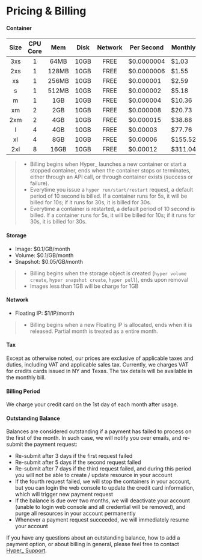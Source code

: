 # Pricing & Billing

#### Container
|Size|CPU Core|Mem|Disk|Network|Per Second|Monthly|
|:-:|:-:|:-:|:-:|:-:|---|---|
|3xs|1|64MB |10GB|FREE|$0.0000004 |$1.03  |
|2xs|1|128MB|10GB|FREE|$0.0000006 |$1.55  |
|xs |1|256MB|10GB|FREE|$0.000001  |$2.59  |
|s  |1|512MB|10GB|FREE|$0.000002  |$5.18  |
|m  |1|  1GB|10GB|FREE|$0.000004  |$10.36 |
|xm |2|  2GB|10GB|FREE|$0.000008  |$20.73 |
|2xm|2|  4GB|10GB|FREE|$0.000015  |$38.88 |
|l  |4|  4GB|10GB|FREE|$0.00003   |$77.76 |
|xl |4|  8GB|10GB|FREE|$0.00006   |$155.52|
|2xl|8| 16GB|10GB|FREE|$0.00012   |$311.04|
> - Billing begins when Hyper\_ launches a new container or start a stopped container, ends when the container stops or terminates, either through an API call, or through container exists (success or failure).
> - Everytime you issue a `hyper run/start/restart` request, a default period of 10 second is billed. If a container runs for 5s, it will be billed for 10s; if it runs for 30s, it is billed for 30s.
> - Everytime a container is restarted, a default period of 10 second is billed. If a container runs for 5s, it will be billed for 10s; if it runs for 30s, it is billed for 30s.

#### Storage
- Image: $0.1/GB/month
- Volume: $0.1/GB/month
- Snapshot: $0.05/GB/month
> - Billing begins when the storage object is created (`hyper volume create`, `hyper snapshot create`, `hyper pull`), ends upon removal
> - Images less than 1GB will be charge for 1GB

#### Network
- Floating IP: $1/IP/month
> - Billing begins when a new Floating IP is allocated, ends when it is released. Partial month is treated as a entire month.

#### Tax
Except as otherwise noted, our prices are exclusive of applicable taxes and duties, including VAT and applicable sales tax. Currently, we charges VAT for credits cards issued in NY and Texas. The tax details will be available in the monthly bill.

#### Billing Period
We charge your credit card on the 1st day of each month after usage.

#### Outstanding Balance

Balances are considered outstanding if a payment has failed to process on the first of the month. In such case, we will notify you over emails, and re-submit the payment request:

- Re-submit after 3 days if the first request failed
- Re-submit after 5 days if the second request failed
- Re-submit after 7 days if the third request failed, and during this period you will not be able to create / update resource in your account
- If the fourth request failed, we will stop the containers in your account, but you can login the web console to update the credit card information, which will trigger new payment request
- If the balance is due over two months, we will deactivate your account (unable to login web console and all credential will be removed), and purge all resources in your account permanently
- Whenever a payment request succeeded, we will immediately resume your account

If you have any questions about an outstanding balance, how to add a payment option, or about billing in general, please feel free to contact [Hyper_ Support](mailto:support@hyper.sh).
